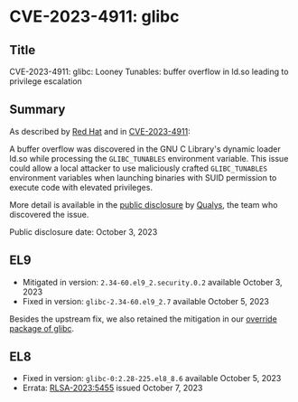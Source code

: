 # CVE-2023-4911: glibc

## Title

CVE-2023-4911: glibc: Looney Tunables: buffer overflow in ld.so leading to privilege escalation

## Summary

As described by [Red Hat](https://access.redhat.com/security/cve/CVE-2023-4911) and in [CVE-2023-4911](https://www.cve.org/CVERecord?id=CVE-2023-4911):

A buffer overflow was discovered in the GNU C Library's dynamic loader ld.so while processing the `GLIBC_TUNABLES` environment variable. This issue could allow a local attacker to use maliciously crafted `GLIBC_TUNABLES` environment variables when launching binaries with SUID permission to execute code with elevated privileges.

More detail is available in the [public disclosure](https://www.openwall.com/lists/oss-security/2023/10/03/2) by [Qualys](https://blog.qualys.com/vulnerabilities-threat-research/2023/10/03/cve-2023-4911-looney-tunables-local-privilege-escalation-in-the-glibcs-ld-so), the team who discovered the issue.

Public disclosure date: October 3, 2023

## EL9

- Mitigated in version: `2.34-60.el9_2.security.0.2` available October 3, 2023
- Fixed in version: `glibc-2.34-60.el9_2.7` available October 5, 2023

Besides the upstream fix, we also retained the mitigation in our [override package of glibc](/packages/glibc.md).

## EL8

- Fixed in version: `glibc-0:2.28-225.el8_8.6` available October 5, 2023
- Errata: [RLSA-2023:5455](https://errata.rockylinux.org/RLSA-2023:5455) issued October 7, 2023
